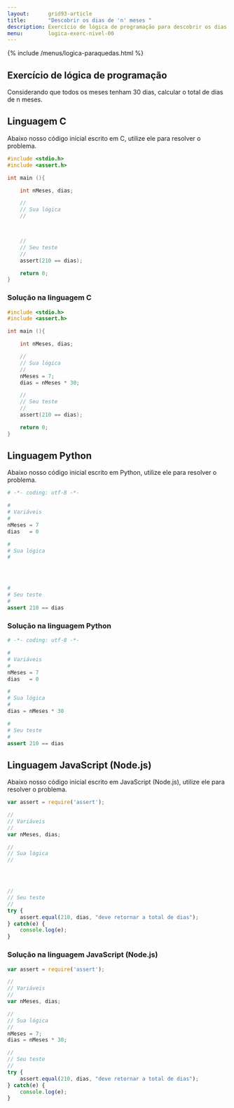 ```yaml
---
layout:      grid93-article
title:       "Descobrir os dias de 'n' meses "
description: Exercício de lógica de programação para descobrir os dias de n meses.
menu:        logica-exerc-nivel-00
---
```


{% include /menus/logica-paraquedas.html %}

Exercício de lógica de programação
---

Considerando que todos os meses tenham 30 dias, calcular o total de dias de n meses.



Linguagem C
---

Abaixo nosso código inicial escrito em C, utilize ele para resolver o problema.

```c
#include <stdio.h>
#include <assert.h>

int main (){

    int nMeses, dias;

    //
    // Sua lógica
    //



    //
    // Seu teste
    //
    assert(210 == dias);

    return 0;
}
```



### Solução na linguagem C

```c
#include <stdio.h>
#include <assert.h>

int main (){

    int nMeses, dias;

    //
    // Sua lógica
    //
    nMeses = 7;
    dias = nMeses * 30;

    //
    // Seu teste
    //
    assert(210 == dias);

    return 0;
}
```



Linguagem Python
---

Abaixo nosso código inicial escrito em Python, utilize ele para resolver o problema.

```python
# -*- coding: utf-8 -*-

#
# Variáveis
#
nMeses = 7
dias   = 0

#
# Sua lógica
#




#
# Seu teste
#
assert 210 == dias
```


### Solução na linguagem Python

```python
# -*- coding: utf-8 -*-

#
# Variáveis
#
nMeses = 7
dias   = 0

#
# Sua lógica
#
dias = nMeses * 30

#
# Seu teste
#
assert 210 == dias
```


Linguagem JavaScript (Node.js)
---

Abaixo nosso código inicial escrito em JavaScript (Node.js), utilize ele para resolver o problema.


```javascript
var assert = require('assert');

//
// Variáveis
//
var nMeses, dias;

//
// Sua lógica
//




//
// Seu teste
//
try {
    assert.equal(210, dias, "deve retornar a total de dias");
} catch(e) {
    console.log(e);
}

```


### Solução na linguagem JavaScript (Node.js)


```javascript
var assert = require('assert');

//
// Variáveis
//
var nMeses, dias;

//
// Sua lógica
//
nMeses = 7;
dias = nMeses * 30;

//
// Seu teste
//
try {
    assert.equal(210, dias, "deve retornar a total de dias");
} catch(e) {
    console.log(e);
}

```